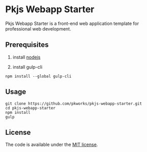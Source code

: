 # Pkjs Webapp Starter
Pkjs Webapp Starter is a front-end web application template for professional web development. 

## Prerequisites

1. install [nodejs](http://nodejs.org)

1. install gulp-cli

  `npm install --global gulp-cli`

## Usage

```
git clone https://github.com/pkworks/pkjs-webapp-starter.git
cd pkjs-webapp-starter
npm install
gulp
```

## License

The code is available under the [MIT license](LICENSE.txt).
